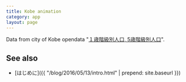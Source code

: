 ```yaml
---
title: Kobe animation
category: app
layout: page
---
```


<div id="mapH"></div>
<div id="info" style="display:none; background-color:white; padding:15px; margin:5px"><h2 id="age_name"></h2>:repeat:<input id="toggle" type="button" value="pause"/></div>
<script>
var toggle = document.getElementById("toggle")
toggle.onclick = function(e){
	if(toggle.value=="pause"){
		toggle.value = "play";
	}else{
		toggle.value = "pause";
		loop();
	}
}
</script>

Data from city of Kobe opendata "[１歳階級別人口, 5歳階級別人口](http://www.city.kobe.lg.jp/information/data/statistics/toukei/jinkou/juukijinkou.html)".

<script src="{{ "/assets/d3.min.js" | prepend: site.baseurl }}"></script>
<script src="{{ "/assets/d3plus.js" | prepend: site.baseurl }}"></script>
<script src="{{ "/assets/axios.min.js" | prepend: site.baseurl }}"></script>
<script type="text/javascript">
var hist = d3plus.viz().container("#hist").type("bar").id("name").text("").x("age").y("value");
var histBase = ["#hR", "#hG", "#hB"].map(function(name){
	return d3plus.viz()
		.container(name)
		.type("bar")
		.id("name").x("age").y("value")
		.color("hex");
});

function hex2(i){
	var u = i.toString(16);
	while(u.length < 2){
		u = "0"+u;
	}
	return u;
}

function expand(lkey, base){
	var lkey = new Number(lkey);
	axios.get(base+"_ages.json").then(function(resp){
		for(var r=0; r<resp.data.length; r++){
			var row = resp.data[r];
			if(row.lkey == lkey){
				document.getElementById("lname").innerHTML = row.name;
				document.getElementById("wR").innerHTML = row.wR;
				document.getElementById("wG").innerHTML = row.wG;
				document.getElementById("wB").innerHTML = row.wB;
				var data = [];
				for(var i=0; i<row.ages.length; i++){
					data.push({name:"population", age:i, value:row.ages[i]});
				}
				var hex = "#"+hex2(Math.floor(255*row.R))
					+hex2(Math.floor(255*row.G))
					+hex2(Math.floor(255*row.B));
				hist.data(data)
					.attrs([{"name":"population","hex":hex}])
					.color("hex")
					.draw();
				break;
			}
		}
	});
}

var age_name = document.getElementById("age_name");
var circles = {}
function load(base, prefix, resolve){
	age_name.innerHTML=prefix.substring(5,9)+"-"+prefix.substring(9,11)+"-"+prefix.substring(11,13);
/*
	axios.get("data/"+base+"_rgb.json").then(function(resp){
		var proc = function(data, viz, hex){
			var feed = [];
			for(var i=0; i<data.length; i++){
				feed.push({ age:i, value:data[i], name:"C" });
			}
			viz.data(feed)
				.attrs([{"name":"C","hex":hex}])
				.draw();
		}
		proc(resp.data["R"], histBase[0], "#ff0000");
		proc(resp.data["G"], histBase[1], "#00ff00");
		proc(resp.data["B"], histBase[2], "#0000ff");
	});
*/
	axios.get(base+prefix+"_ages.json").then(function(resp){
		var info = new google.maps.InfoWindow();
		for(lkey in circles){
			circles[lkey].setOptions({
				strokeColor: "white",
				fillColor:"white"
			});
		}
		resp.data.forEach(function(row){
			var c = "rgb("+Math.floor(255*row.R)+","+Math.floor(255*row.G)+","+Math.floor(255*row.B)+")";
			var p = circles[row.lkey];
			if(p){
				p.setOptions({
					strokeColor: c,
					fillColor: c
				});
			} else {
				var name = row.ku+" "+row.cho;
				var pos = new google.maps.LatLng(row.lat, row.lng);
				p = new google.maps.Circle({
					center: pos,
					strokeColor: c,
					strokeOpacity: 0,
					fillColor: c,
					fillOpacity: 0.6,
					radius: 100,
					map: map});
				circles[row.lkey] = p;
			}
		});
		resolve();
	})
}

var files = [
	"kobe_20011231",
	"kobe_20021231",
	"kobe_20031231",
	"kobe_20041231",
	"kobe_20051231",
	"kobe_20061231",
	"kobe_20071231",
	"kobe_20081231",
	"kobe_20090331",
	"kobe_20090630",
	"kobe_20090930",
	"kobe_20091231",
	"kobe_20100331",
	"kobe_20100630",
	"kobe_20100930",
	"kobe_20101231",
	"kobe_20110331",
	"kobe_20110630",
	"kobe_20110930",
	"kobe_20111231",
	"kobe_20120331",
	"kobe_20120630",
	"kobe_20120930",
	"kobe_20121231",
	"kobe_20130331",
	"kobe_20130630",
	"kobe_20130930",
	"kobe_20131231",
	"kobe_20140331",
	"kobe_20140630",
	"kobe_20140930",
	"kobe_20141231",
	"kobe_20150331",
	"kobe_20150630",
	"kobe_20150930",
	"kobe_20151231",
	"kobe_20160331",
];

var loop_ct = 0;
function loop(){
	if(toggle.value=="play"){
		return;
	}
	new Promise(function(resolve,reject){
		load("{{ "/data/" | prepend: site.baseurl }}", files[loop_ct%files.length], resolve);
	}).then(function(){
		loop_ct++;
		setTimeout(loop, 300);
	});
}

var map;
function initMap() {
	var smt = new google.maps.StyledMapType([{
		'stylers': [
			{ 'gamma': 0.8 },
			{ 'saturation': -100 },
			{ 'lightness': 20 }
		]
	}], { name: "monochrome" });
	map = new google.maps.Map(document.getElementById('mapH'));
	map.mapTypes.set("mono", smt);
	map.setMapTypeId("mono");
	map.fitBounds(new google.maps.LatLngBounds(
		new google.maps.LatLng(34.6504, 135.116),
		new google.maps.LatLng(34.7382, 135.2654)));

	var info = document.getElementById("info");
	info = info.parentNode.removeChild(info);
	info.style.display = "block";
	map.controls[google.maps.ControlPosition.TOP_RIGHT].push(info);

	setTimeout(loop, 300);
}

</script>
<script async defer src="https://maps.googleapis.com/maps/api/js?key=AIzaSyBWG7RNe916URO79mZeYBiMFfORHoHQSG4&callback=initMap"></script>


See also
--------
- [はじめに]({{ "/blog/2016/05/13/intro.html" | prepend: site.baseurl }})
